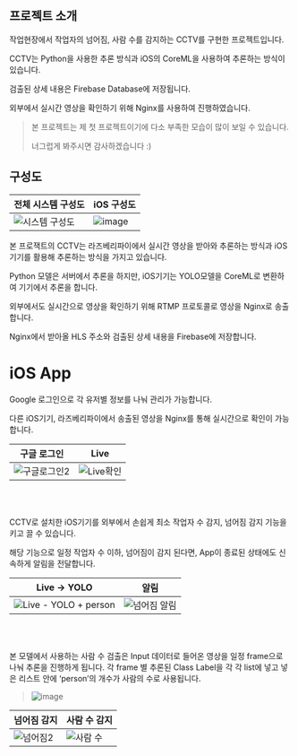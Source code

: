 ## 프로젝트 소개
작업현장에서 작업자의 넘어짐, 사람 수를 감지하는 CCTV를 구현한 프로젝트입니다.


CCTV는 Python을 사용한 추론 방식과 iOS의 CoreML을 사용하여 추론하는 방식이 있습니다.


검출된 상세 내용은 Firebase Database에 저장됩니다.


외부에서 실시간 영상을 확인하기 위해 Nginx를 사용하여 진행하였습니다.


> 본 프로젝트는 제 첫 프로젝트이기에 다소 부족한 모습이 많이 보일 수 있습니다.
> 
> 너그럽게 봐주시면 감사하겠습니다 :)

## 구성도




전체 시스템 구성도 | iOS 구성도
---|---|
![시스템 구성도](https://github.com/Seok231/-/assets/97385742/6770adeb-ce05-4805-8cc9-a98c3524a2bf)|![image](https://github.com/Seok231/-/assets/97385742/10e1a446-f28c-4e44-9044-b248929daf6f)


본 프로잭트의 CCTV는 라즈베리파이에서 실시간 영상을 받아와 추론하는 방식과 iOS기기를 활용해 추론하는 방식을 가지고 있습니다.

Python 모델은 서버에서 추론을 하지만, iOS기기는 YOLO모델을 CoreML로 변환하여 기기에서 추론을 합니다.

외부에서도 실시간으로 영상을 확인하기 위해 RTMP 프로토콜로 영상을 Nginx로 송출합니다.

Nginx에서 받아올 HLS 주소와 검출된 상세 내용을 Firebase에 저장합니다.


# iOS App

Google 로그인으로 각 유저별 정보를 나눠 관리가 가능합니다.

다른 iOS기기, 라즈베리파이에서 송출된 영상을 Nginx를 통해 실시간으로 확인이 가능합니다.  


구글 로그인 | Live
---|---|
![구글로그인2](https://github.com/Seok231/-/assets/97385742/fe3bc716-3c61-4362-975e-a89c986391c8) | ![Live확인](https://github.com/Seok231/-/assets/97385742/a4e2fb27-da89-4d01-90a1-0c84f08e8309)  



<br/>
<br/>


CCTV로 설치한 iOS기기를 외부에서 손쉽게 최소 작업자 수 감지, 넘어짐 감지 기능을 키고 끌 수 있습니다.

해당 기능으로 일정 작업자 수 이하, 넘어짐이 감지 된다면, App이 종료된 상태에도 신속하게 알림을 전달합니다.

Live -> YOLO | 알림
---|---|
![Live -  YOLO + person](https://github.com/Seok231/-/assets/97385742/196450a6-82da-4f05-a67e-45c217d96e2e) |![넘어짐 알림](https://github.com/Seok231/-/assets/97385742/ef341da3-bea3-407f-a3df-bc6bef4935c9)



<br/>
<br/>

본 모델에서 사용하는 사람 수 검출은 Input 데이터로 들어온 영상을 일정 frame으로 나눠 추론을 진행하게 됩니다. 각 frame 별 추론된 Class Label을 각
각 list에 넣고 넣은 리스트 안에 ‘person’의 개수가 사람의 수로 사용됩니다.

> ![image](https://github.com/Seok231/-/assets/97385742/8994be5b-9be9-4453-9e2b-a5f053b30c79)


넘어짐 감지 | 사람 수 감지
---|---|
![넘어짐2](https://github.com/Seok231/-/assets/97385742/a404d99d-1d34-44b5-b764-c3fcfed1b0d0) | ![사람 수](https://github.com/Seok231/-/assets/97385742/d154f52b-1b60-4e19-b016-2f801bec27bf)







